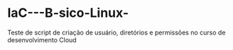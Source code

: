 # IaC---B-sico-Linux-
Teste de script de criação de usuário, diretórios e permissões no curso de desenvolvimento Cloud
